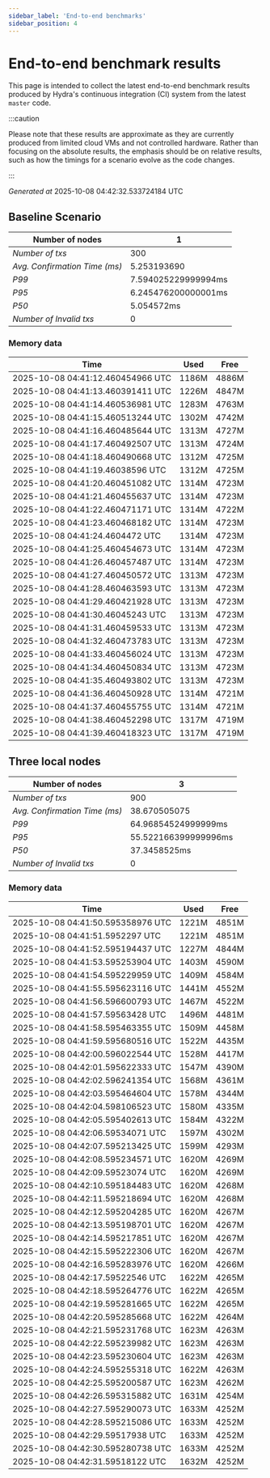 ```yaml
--- 
sidebar_label: 'End-to-end benchmarks' 
sidebar_position: 4 
--- 
```


# End-to-end benchmark results 

This page is intended to collect the latest end-to-end benchmark  results produced by Hydra's continuous integration (CI) system from  the latest `master` code.

:::caution

Please note that these results are approximate  as they are currently produced from limited cloud VMs and not controlled hardware.  Rather than focusing on the absolute results,   the emphasis should be on relative results,  such as how the timings for a scenario evolve as the code changes.

:::

_Generated at_  2025-10-08 04:42:32.533724184 UTC


## Baseline Scenario



| Number of nodes |  1 | 
| -- | -- |
| _Number of txs_ | 300 |
| _Avg. Confirmation Time (ms)_ | 5.253193690 |
| _P99_ | 7.594025229999994ms |
| _P95_ | 6.245476200000001ms |
| _P50_ | 5.054572ms |
| _Number of Invalid txs_ | 0 |
      

### Memory data 

 | Time | Used | Free | 
|------------------------------------|------|------|
 | 2025-10-08 04:41:12.460454966 UTC | 1186M | 4886M | 
 | 2025-10-08 04:41:13.460391411 UTC | 1226M | 4847M | 
 | 2025-10-08 04:41:14.460536981 UTC | 1283M | 4763M | 
 | 2025-10-08 04:41:15.460513244 UTC | 1302M | 4742M | 
 | 2025-10-08 04:41:16.460485644 UTC | 1313M | 4727M | 
 | 2025-10-08 04:41:17.460492507 UTC | 1313M | 4724M | 
 | 2025-10-08 04:41:18.460490668 UTC | 1312M | 4725M | 
 | 2025-10-08 04:41:19.46038596 UTC | 1312M | 4725M | 
 | 2025-10-08 04:41:20.460451082 UTC | 1314M | 4723M | 
 | 2025-10-08 04:41:21.460455637 UTC | 1314M | 4723M | 
 | 2025-10-08 04:41:22.460471171 UTC | 1314M | 4722M | 
 | 2025-10-08 04:41:23.460468182 UTC | 1314M | 4723M | 
 | 2025-10-08 04:41:24.4604472 UTC | 1314M | 4723M | 
 | 2025-10-08 04:41:25.460454673 UTC | 1314M | 4723M | 
 | 2025-10-08 04:41:26.460457487 UTC | 1314M | 4723M | 
 | 2025-10-08 04:41:27.460450572 UTC | 1313M | 4723M | 
 | 2025-10-08 04:41:28.460463593 UTC | 1313M | 4723M | 
 | 2025-10-08 04:41:29.460421928 UTC | 1313M | 4723M | 
 | 2025-10-08 04:41:30.46045243 UTC | 1313M | 4723M | 
 | 2025-10-08 04:41:31.460459533 UTC | 1313M | 4723M | 
 | 2025-10-08 04:41:32.460473783 UTC | 1313M | 4723M | 
 | 2025-10-08 04:41:33.460456024 UTC | 1313M | 4723M | 
 | 2025-10-08 04:41:34.460450834 UTC | 1313M | 4723M | 
 | 2025-10-08 04:41:35.460493802 UTC | 1313M | 4723M | 
 | 2025-10-08 04:41:36.460450928 UTC | 1314M | 4721M | 
 | 2025-10-08 04:41:37.460455755 UTC | 1314M | 4721M | 
 | 2025-10-08 04:41:38.460452298 UTC | 1317M | 4719M | 
 | 2025-10-08 04:41:39.460418323 UTC | 1317M | 4719M | 


## Three local nodes



| Number of nodes |  3 | 
| -- | -- |
| _Number of txs_ | 900 |
| _Avg. Confirmation Time (ms)_ | 38.670505075 |
| _P99_ | 64.96854524999999ms |
| _P95_ | 55.522166399999996ms |
| _P50_ | 37.3458525ms |
| _Number of Invalid txs_ | 0 |
      

### Memory data 

 | Time | Used | Free | 
|------------------------------------|------|------|
 | 2025-10-08 04:41:50.595358976 UTC | 1221M | 4851M | 
 | 2025-10-08 04:41:51.5952297 UTC | 1221M | 4851M | 
 | 2025-10-08 04:41:52.595194437 UTC | 1227M | 4844M | 
 | 2025-10-08 04:41:53.595253904 UTC | 1403M | 4590M | 
 | 2025-10-08 04:41:54.595229959 UTC | 1409M | 4584M | 
 | 2025-10-08 04:41:55.595623116 UTC | 1441M | 4552M | 
 | 2025-10-08 04:41:56.596600793 UTC | 1467M | 4522M | 
 | 2025-10-08 04:41:57.59563428 UTC | 1496M | 4481M | 
 | 2025-10-08 04:41:58.595463355 UTC | 1509M | 4458M | 
 | 2025-10-08 04:41:59.595680516 UTC | 1522M | 4435M | 
 | 2025-10-08 04:42:00.596022544 UTC | 1528M | 4417M | 
 | 2025-10-08 04:42:01.595622333 UTC | 1547M | 4390M | 
 | 2025-10-08 04:42:02.596241354 UTC | 1568M | 4361M | 
 | 2025-10-08 04:42:03.595464604 UTC | 1578M | 4344M | 
 | 2025-10-08 04:42:04.598106523 UTC | 1580M | 4335M | 
 | 2025-10-08 04:42:05.595402613 UTC | 1584M | 4322M | 
 | 2025-10-08 04:42:06.59534071 UTC | 1597M | 4302M | 
 | 2025-10-08 04:42:07.595213425 UTC | 1599M | 4293M | 
 | 2025-10-08 04:42:08.595234571 UTC | 1620M | 4269M | 
 | 2025-10-08 04:42:09.59523074 UTC | 1620M | 4269M | 
 | 2025-10-08 04:42:10.595184483 UTC | 1620M | 4268M | 
 | 2025-10-08 04:42:11.595218694 UTC | 1620M | 4268M | 
 | 2025-10-08 04:42:12.595204285 UTC | 1620M | 4267M | 
 | 2025-10-08 04:42:13.595198701 UTC | 1620M | 4267M | 
 | 2025-10-08 04:42:14.595217851 UTC | 1620M | 4267M | 
 | 2025-10-08 04:42:15.595222306 UTC | 1620M | 4267M | 
 | 2025-10-08 04:42:16.595283976 UTC | 1620M | 4266M | 
 | 2025-10-08 04:42:17.59522546 UTC | 1622M | 4265M | 
 | 2025-10-08 04:42:18.595264776 UTC | 1622M | 4265M | 
 | 2025-10-08 04:42:19.595281665 UTC | 1622M | 4265M | 
 | 2025-10-08 04:42:20.595285668 UTC | 1622M | 4264M | 
 | 2025-10-08 04:42:21.595231768 UTC | 1623M | 4263M | 
 | 2025-10-08 04:42:22.595239982 UTC | 1623M | 4263M | 
 | 2025-10-08 04:42:23.595230604 UTC | 1623M | 4263M | 
 | 2025-10-08 04:42:24.595255318 UTC | 1622M | 4263M | 
 | 2025-10-08 04:42:25.595200587 UTC | 1623M | 4262M | 
 | 2025-10-08 04:42:26.595315882 UTC | 1631M | 4254M | 
 | 2025-10-08 04:42:27.595290073 UTC | 1633M | 4252M | 
 | 2025-10-08 04:42:28.595215086 UTC | 1633M | 4252M | 
 | 2025-10-08 04:42:29.59517938 UTC | 1633M | 4252M | 
 | 2025-10-08 04:42:30.595280738 UTC | 1633M | 4252M | 
 | 2025-10-08 04:42:31.59518122 UTC | 1632M | 4252M | 

